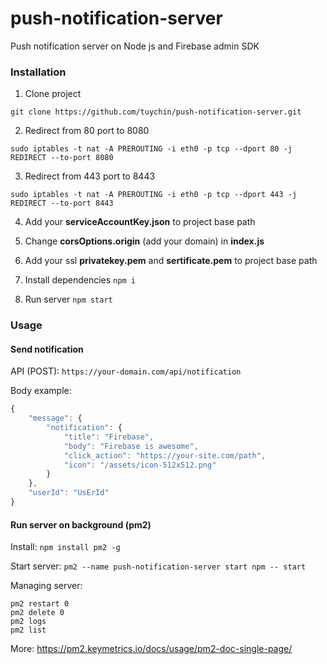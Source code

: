 # push-notification-server
Push notification server on Node js and Firebase admin SDK

### Installation

1. Clone project

`git clone https://github.com/tuychin/push-notification-server.git`

2. Redirect from 80 port to 8080

`sudo iptables -t nat -A PREROUTING -i eth0 -p tcp --dport 80 -j REDIRECT --to-port 8080`

3. Redirect from 443 port to 8443

`sudo iptables -t nat -A PREROUTING -i eth0 -p tcp --dport 443 -j REDIRECT --to-port 8443`

4. Add your **serviceAccountKey.json** to project base path

5. Change **corsOptions.origin** (add your domain) in **index.js**

6. Add your ssl **privatekey.pem** and **sertificate.pem** to project base path

7. Install dependencies
`npm i`

8. Run server
`npm start`

### Usage

#### Send notification

API (POST):
`https://your-domain.com/api/notification`

Body example:
```javascript
{
    "message": {
        "notification": {
            "title": "Firebase",
            "body": "Firebase is awesome",
            "click_action": "https://your-site.com/path",
            "icon": "/assets/icon-512x512.png"
        }
    },
    "userId": "UsErId"
}
```

#### Run server on background (pm2)

Install: `npm install pm2 -g`

Start server: `pm2 --name push-notification-server start npm -- start`

Managing server:
```
pm2 restart 0
pm2 delete 0
pm2 logs
pm2 list
```

More: https://pm2.keymetrics.io/docs/usage/pm2-doc-single-page/
